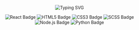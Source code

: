 <p align="center">
  <img src="https://readme-typing-svg.demolab.com?font=Fira+Code&weight=600&size=30&duration=2000&pause=250&color=717171&center=true&vCenter=true&width=435&height=100&lines=Disconnected401;Python;HTML+%2F+JS+%2F+React;API+Python+%2F+Node.js" alt="Typing SVG" />
</p>

<p align="center">
  <img alt="React Badge" src="https://img.shields.io/badge/React-000?style=for-the-badge&logo=react&logoColor=white">
  <img alt="HTML5 Badge" src="https://img.shields.io/badge/HTML5-000?style=for-the-badge&logo=html5&logoColor=white">
  <img alt="CSS3 Badge" src="https://img.shields.io/badge/CSS3-000?style=for-the-badge&logo=css3&logoColor=white">
  <img alt="SCSS Badge" src="https://img.shields.io/badge/SCSS-000?style=for-the-badge&logo=sass&logoColor=white">
  <img alt="Node.js Badge" src="https://img.shields.io/badge/Node.js-000?style=for-the-badge&logo=node.js&logoColor=white">
  <img alt="Python Badge" src="https://img.shields.io/badge/Python-000?style=for-the-badge&logo=python&logoColor=white">
</p>
